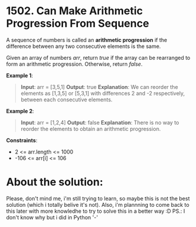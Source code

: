 # 1502. Can Make Arithmetic Progression From Sequence

A sequence of numbers is called an __arithmetic progression__ if the difference between any two consecutive elements is the same.

Given an array of numbers _arr_, return _true_ if the array can be rearranged to form an arithmetic progression. Otherwise, return _false_.

 

__Example 1__:
> __Input__: arr = [3,5,1]
> __Output__: true
> __Explanation__: We can reorder the elements as [1,3,5] or [5,3,1] with differences 2 and -2 respectively, between each consecutive elements.

__Example 2__:
> __Input__: arr = [1,2,4]
> __Output__: false
> __Explanation__: There is no way to reorder the elements to obtain an arithmetic progression.

 

__Constraints__:
- 2 <= arr.length <= 1000
- -106 <= arr[i] <= 106

# About the solution: 
Please, don't mind me, i'm still trying to learn, so maybe this is not the best solution (which i totally belive it's not). Also, i'm plannning to come back to this later with more knowledhe to try to solve this in a better way :D
PS.: I don't know why but i did in Python '-'